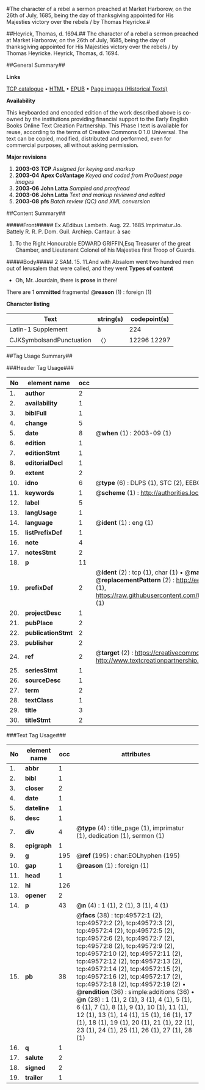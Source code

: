 #The character of a rebel a sermon preached at Market Harborow, on the 26th of July, 1685, being the day of thanksgiving appointed for His Majesties victory over the rebels / by Thomas Heyricke.#

##Heyrick, Thomas, d. 1694.##
The character of a rebel a sermon preached at Market Harborow, on the 26th of July, 1685, being the day of thanksgiving appointed for His Majesties victory over the rebels / by Thomas Heyricke.
Heyrick, Thomas, d. 1694.

##General Summary##

**Links**

[TCP catalogue](http://www.ota.ox.ac.uk/tcp/)  • 
[HTML](http://tei.it.ox.ac.uk/tcp/Texts-HTML/free/A43/A43563.html)  • 
[EPUB](http://tei.it.ox.ac.uk/tcp/Texts-EPUB/free/A43/A43563.epub) • 
[Page images (Historical Texts)](https://data.historicaltexts.jisc.ac.uk/view?pubId=eebo-11821234e&pageId=eebo-11821234e-49572-1)

**Availability**

This keyboarded and encoded edition of the
	       work described above is co-owned by the institutions
	       providing financial support to the Early English Books
	       Online Text Creation Partnership. This Phase I text is
	       available for reuse, according to the terms of Creative
	       Commons 0 1.0 Universal. The text can be copied,
	       modified, distributed and performed, even for
	       commercial purposes, all without asking permission.

**Major revisions**

1. __2003-03__ __TCP__ *Assigned for keying and markup*
1. __2003-04__ __Apex CoVantage__ *Keyed and coded from ProQuest page images*
1. __2003-06__ __John Latta__ *Sampled and proofread*
1. __2003-06__ __John Latta__ *Text and markup reviewed and edited*
1. __2003-08__ __pfs__ *Batch review (QC) and XML conversion*

##Content Summary##

#####Front#####
Ex AEdibus Lambeth. Aug. 22. 1685.Imprimatur.Jo. Battely R. R. P. Dom. Guil. Archiep. Cantaur. à sac
1. To the Right Honourable EDWARD GRIFFIN,Esq Treasurer of the great Chamber, and Lieutenant Colonel of his Majesties first Troop of Guards.

#####Body#####
2 SAM. 15. 11.And with Absalom went two hundred men out of Ierusalem that were called, and they went
**Types of content**

  * Oh, Mr. Jourdain, there is **prose** in there!

There are 1 **ommitted** fragments! 
 @__reason__ (1) : foreign (1)

**Character listing**


|Text|string(s)|codepoint(s)|
|---|---|---|
|Latin-1 Supplement|à|224|
|CJKSymbolsandPunctuation|〈〉|12296 12297|

##Tag Usage Summary##

###Header Tag Usage###

|No|element name|occ|attributes|
|---|---|---|---|
|1.|__author__|2||
|2.|__availability__|1||
|3.|__biblFull__|1||
|4.|__change__|5||
|5.|__date__|8| @__when__ (1) : 2003-09 (1)|
|6.|__edition__|1||
|7.|__editionStmt__|1||
|8.|__editorialDecl__|1||
|9.|__extent__|2||
|10.|__idno__|6| @__type__ (6) : DLPS (1), STC (2), EEBO-CITATION (1), OCLC (1), VID (1)|
|11.|__keywords__|1| @__scheme__ (1) : http://authorities.loc.gov/ (1)|
|12.|__label__|5||
|13.|__langUsage__|1||
|14.|__language__|1| @__ident__ (1) : eng (1)|
|15.|__listPrefixDef__|1||
|16.|__note__|4||
|17.|__notesStmt__|2||
|18.|__p__|11||
|19.|__prefixDef__|2| @__ident__ (2) : tcp (1), char (1)  •  @__matchPattern__ (2) : ([0-9\-]+):([0-9IVX]+) (1), (.+) (1)  •  @__replacementPattern__ (2) : http://eebo.chadwyck.com/downloadtiff?vid=$1&page=$2 (1), https://raw.githubusercontent.com/textcreationpartnership/Texts/master/tcpchars.xml#$1 (1)|
|20.|__projectDesc__|1||
|21.|__pubPlace__|2||
|22.|__publicationStmt__|2||
|23.|__publisher__|2||
|24.|__ref__|2| @__target__ (2) : https://creativecommons.org/publicdomain/zero/1.0/ (1), http://www.textcreationpartnership.org/docs/. (1)|
|25.|__seriesStmt__|1||
|26.|__sourceDesc__|1||
|27.|__term__|2||
|28.|__textClass__|1||
|29.|__title__|3||
|30.|__titleStmt__|2||


###Text Tag Usage###

|No|element name|occ|attributes|
|---|---|---|---|
|1.|__abbr__|1||
|2.|__bibl__|1||
|3.|__closer__|2||
|4.|__date__|1||
|5.|__dateline__|1||
|6.|__desc__|1||
|7.|__div__|4| @__type__ (4) : title_page (1), imprimatur (1), dedication (1), sermon (1)|
|8.|__epigraph__|1||
|9.|__g__|195| @__ref__ (195) : char:EOLhyphen (195)|
|10.|__gap__|1| @__reason__ (1) : foreign (1)|
|11.|__head__|1||
|12.|__hi__|126||
|13.|__opener__|2||
|14.|__p__|43| @__n__ (4) : 1 (1), 2 (1), 3 (1), 4 (1)|
|15.|__pb__|38| @__facs__ (38) : tcp:49572:1 (2), tcp:49572:2 (2), tcp:49572:3 (2), tcp:49572:4 (2), tcp:49572:5 (2), tcp:49572:6 (2), tcp:49572:7 (2), tcp:49572:8 (2), tcp:49572:9 (2), tcp:49572:10 (2), tcp:49572:11 (2), tcp:49572:12 (2), tcp:49572:13 (2), tcp:49572:14 (2), tcp:49572:15 (2), tcp:49572:16 (2), tcp:49572:17 (2), tcp:49572:18 (2), tcp:49572:19 (2)  •  @__rendition__ (36) : simple:additions (36)  •  @__n__ (28) : 1 (1), 2 (1), 3 (1), 4 (1), 5 (1), 6 (1), 7 (1), 8 (1), 9 (1), 10 (1), 11 (1), 12 (1), 13 (1), 14 (1), 15 (1), 16 (1), 17 (1), 18 (1), 19 (1), 20 (1), 21 (1), 22 (1), 23 (1), 24 (1), 25 (1), 26 (1), 27 (1), 28 (1)|
|16.|__q__|1||
|17.|__salute__|2||
|18.|__signed__|2||
|19.|__trailer__|1||
